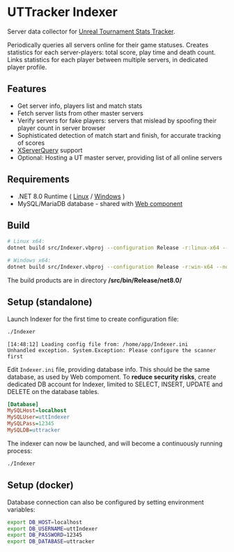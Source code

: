# UTTracker Indexer
Server data collector for [Unreal Tournament Stats Tracker](https://github.com/naomai/uttracker-web).

Periodically queries all servers online for their game statuses. Creates statistics for each server-players: total score, play time and death count. Links statistics for each player between multiple servers, in dedicated player profile.

## Features
- Get server info, players list and match stats
- Fetch server lists from other master servers
- Verify servers for fake players: servers that mislead by spoofing their player count in server browser
- Sophisticated detection of match start and finish, for accurate tracking of scores
- [XServerQuery](https://ut99.org/ut99.org/viewtopic.php?t=6061) support
- Optional: Hosting a UT master server, providing list of all online servers

## Requirements
- .NET 8.0 Runtime (
        [Linux](https://learn.microsoft.com/en-us/dotnet/core/install/linux) 
        / [Windows](https://learn.microsoft.com/en-us/dotnet/core/install/windows)
    )
- MySQL/MariaDB database - shared with [Web component](https://github.com/naomai/uttracker-web)

## Build

```sh
# Linux x64:
dotnet build src/Indexer.vbproj --configuration Release -r:linux-x64 --no-self-contained

# Windows x64:
dotnet build src/Indexer.vbproj --configuration Release -r:win-x64 --no-self-contained
```

The build products are in directory **/src/bin/Release/net8.0/**

## Setup (standalone)
Launch Indexer for the first time to create configuration file:
```sh
./Indexer
```
```log
[14:48:12] Loading config file from: /home/app/Indexer.ini
Unhandled exception. System.Exception: Please configure the scanner first
```

Edit `Indexer.ini` file, providing database info. This should be the same
database, as used by Web compoment. To **reduce security risks**, create 
dedicated DB account for Indexer, limited to SELECT, INSERT, UPDATE and DELETE
on the database tables.

```ini
[Database]
MySQLHost=localhost
MySQLUser=uttIndexer
MySQLPass=12345
MySQLDB=uttracker
```

The indexer can now be launched, and will become a continuously running 
process:
```sh
./Indexer
```

## Setup (docker)
Database connection can also be configured by setting environment variables:
```sh
export DB_HOST=localhost
export DB_USERNAME=uttIndexer
export DB_PASSWORD=12345
export DB_DATABASE=uttracker
```